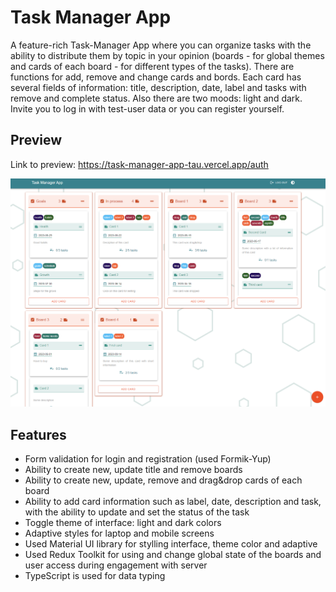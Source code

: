 # Task Manager App

A feature-rich Task-Manager App where you can organize tasks with the ability to distribute them by topic in your opinion (boards - for global themes and cards of each board - for different types of the tasks). There are functions for add, remove and change cards and bords. Each card has several fields of information: title, description, date, label and tasks with remove and complete status. Also there are two moods: light and dark. Invite you to log in with test-user data or you can register yourself.

## Preview

Link to preview: https://task-manager-app-tau.vercel.app/auth

![Alt text](./src/image/image.png)

## Features

- Form validation for login and registration (used Formik-Yup)
- Ability to create new, update title and remove boards
- Ability to create new, update, remove and drag&drop cards of each board
- Ability to add card information such as label, date, description and task, with the ability to update and set the status of the task
- Toggle theme of interface: light and dark colors
- Adaptive styles for laptop and mobile screens
- Used Material UI library for stylling interface, theme color and adaptive
- Used Redux Toolkit for using and change global state of the boards and user access during engagement with server
- TypeScript is used for data typing
